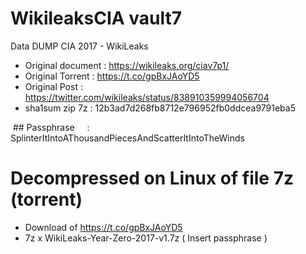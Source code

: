 # WikileaksCIA vault7
Data DUMP CIA 2017 - WikiLeaks
 - Original document : https://wikileaks.org/ciav7p1/
 - Original Torrent  : https://t.co/gpBxJAoYD5
 - Original Post     : https://twitter.com/wikileaks/status/838910359994056704
 - sha1sum zip 7z    : 12b3ad7d268fb8712e796952fb0ddcea9791eba5

  ## Passphrase      : SplinterItIntoAThousandPiecesAndScatterItIntoTheWinds

# Decompressed on Linux of file 7z (torrent)

 - Download of https://t.co/gpBxJAoYD5
 - 7z x WikiLeaks-Year-Zero-2017-v1.7z ( Insert passphrase )
